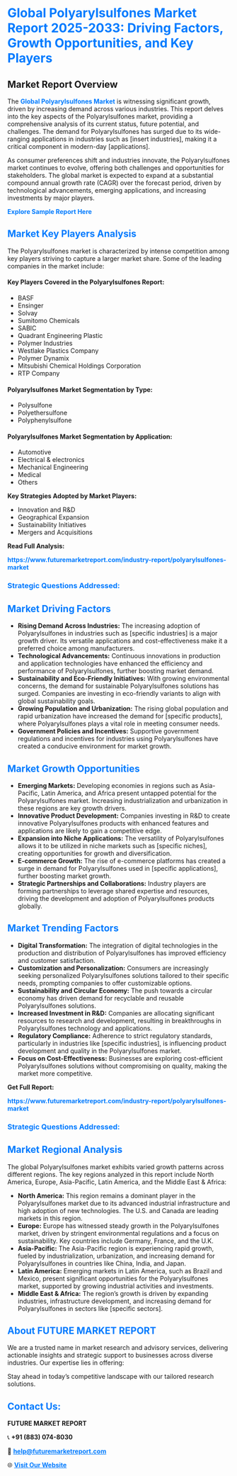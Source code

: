 <h1 style="color: #007BFF;">Global Polyarylsulfones Market Report 2025-2033: Driving Factors, Growth Opportunities, and Key Players</h1>

<section id="overview">
<h2>Market Report Overview</h2>
<p>The <a href="https://www.futuremarketreport.com/industry-report/polyarylsulfones-market" style="color: #007BFF; text-decoration: none;"><strong>Global Polyarylsulfones Market</strong></a> is witnessing significant growth, driven by increasing demand across various industries. This report delves into the key aspects of the Polyarylsulfones market, providing a comprehensive analysis of its current status, future potential, and challenges. The demand for Polyarylsulfones has surged due to its wide-ranging applications in industries such as [insert industries], making it a critical component in modern-day [applications].</p>
<p>As consumer preferences shift and industries innovate, the Polyarylsulfones market continues to evolve, offering both challenges and opportunities for stakeholders. The global market is expected to expand at a substantial compound annual growth rate (CAGR) over the forecast period, driven by technological advancements, emerging applications, and increasing investments by major players.</p>
</section>

<section id="overview">
<p><a href="https://www.futuremarketreport.com/request-sample/reportId=108058" style="color: #007BFF; text-decoration: none;"><strong>Explore Sample Report Here</strong></a></p>
</section>

<section id="key-players">
<h2 style="color: #007BFF;">Market Key Players Analysis</h2>
<p>The Polyarylsulfones market is characterized by intense competition among key players striving to capture a larger market share. Some of the leading companies in the market include:</p>
<h4>Key Players Covered in the Polyarylsulfones Report:</h4>
<ul><li>BASF</li><li>Ensinger</li><li>Solvay</li><li>Sumitomo Chemicals</li><li>SABIC</li><li>Quadrant Engineering Plastic</li><li>Polymer Industries</li><li>Westlake Plastics Company</li><li>Polymer Dynamix</li><li>Mitsubishi Chemical Holdings Corporation</li><li>RTP Company</li></ul>
<h4>Polyarylsulfones Market Segmentation by Type:</h4>
<ul><li>Polysulfone</li><li>Polyethersulfone</li><li>Polyphenylsulfone</li></ul>

<h4>Polyarylsulfones Market Segmentation by Application:</h4>
<ul><li>Automotive</li><li>Electrical &amp; electronics</li><li>Mechanical Engineering</li><li>Medical</li><li>Others</li></ul>
<p><strong>Key Strategies Adopted by Market Players:</strong></p>
<ul>
<li>Innovation and R&D</li>
<li>Geographical Expansion</li>
<li>Sustainability Initiatives</li>
<li>Mergers and Acquisitions</li>
</ul>
</section>

<section>
<p><strong>Read Full Analysis: </strong></p><a href="https://www.futuremarketreport.com/industry-report/polyarylsulfones-market" style="color: #007BFF; text-decoration: none;"><strong>https://www.futuremarketreport.com/industry-report/polyarylsulfones-market</strong></a>
<h3 style="color: #007BFF;">Strategic Questions Addressed:</h3>
</section>

<section id="driving-factors">
<h2 style="color: #007BFF;">Market Driving Factors</h2>
<ul>
<li><strong>Rising Demand Across Industries:</strong> The increasing adoption of Polyarylsulfones in industries such as [specific industries] is a major growth driver. Its versatile applications and cost-effectiveness make it a preferred choice among manufacturers.</li>
<li><strong>Technological Advancements:</strong> Continuous innovations in production and application technologies have enhanced the efficiency and performance of Polyarylsulfones, further boosting market demand.</li>
<li><strong>Sustainability and Eco-Friendly Initiatives:</strong> With growing environmental concerns, the demand for sustainable Polyarylsulfones solutions has surged. Companies are investing in eco-friendly variants to align with global sustainability goals.</li>
<li><strong>Growing Population and Urbanization:</strong> The rising global population and rapid urbanization have increased the demand for [specific products], where Polyarylsulfones plays a vital role in meeting consumer needs.</li>
<li><strong>Government Policies and Incentives:</strong> Supportive government regulations and incentives for industries using Polyarylsulfones have created a conducive environment for market growth.</li>
</ul>
</section>

<section id="growth-opportunities">
<h2 style="color: #007BFF;">Market Growth Opportunities</h2>
<ul>
<li><strong>Emerging Markets:</strong> Developing economies in regions such as Asia-Pacific, Latin America, and Africa present untapped potential for the Polyarylsulfones market. Increasing industrialization and urbanization in these regions are key growth drivers.</li>
<li><strong>Innovative Product Development:</strong> Companies investing in R&D to create innovative Polyarylsulfones products with enhanced features and applications are likely to gain a competitive edge.</li>
<li><strong>Expansion into Niche Applications:</strong> The versatility of Polyarylsulfones allows it to be utilized in niche markets such as [specific niches], creating opportunities for growth and diversification.</li>
<li><strong>E-commerce Growth:</strong> The rise of e-commerce platforms has created a surge in demand for Polyarylsulfones used in [specific applications], further boosting market growth.</li>
<li><strong>Strategic Partnerships and Collaborations:</strong> Industry players are forming partnerships to leverage shared expertise and resources, driving the development and adoption of Polyarylsulfones products globally.</li>
</ul>
</section>

<section id="trending-factors">
<h2 style="color: #007BFF;">Market Trending Factors</h2>
<ul>
<li><strong>Digital Transformation:</strong> The integration of digital technologies in the production and distribution of Polyarylsulfones has improved efficiency and customer satisfaction.</li>
<li><strong>Customization and Personalization:</strong> Consumers are increasingly seeking personalized Polyarylsulfones solutions tailored to their specific needs, prompting companies to offer customizable options.</li>
<li><strong>Sustainability and Circular Economy:</strong> The push towards a circular economy has driven demand for recyclable and reusable Polyarylsulfones solutions.</li>
<li><strong>Increased Investment in R&D:</strong> Companies are allocating significant resources to research and development, resulting in breakthroughs in Polyarylsulfones technology and applications.</li>
<li><strong>Regulatory Compliance:</strong> Adherence to strict regulatory standards, particularly in industries like [specific industries], is influencing product development and quality in the Polyarylsulfones market.</li>
<li><strong>Focus on Cost-Effectiveness:</strong> Businesses are exploring cost-efficient Polyarylsulfones solutions without compromising on quality, making the market more competitive.</li>
</ul>
</section>

<section>
<p><strong>Get Full Report: </strong></p><a href="https://www.futuremarketreport.com/industry-report/polyarylsulfones-market" style="color: #007BFF; text-decoration: none;"><strong>https://www.futuremarketreport.com/industry-report/polyarylsulfones-market</strong></a>
<h3 style="color: #007BFF;">Strategic Questions Addressed:</h3>
</section>


<section id="regional-analysis">
<h2 style="color: #007BFF;">Market Regional Analysis</h2>
<p>The global Polyarylsulfones market exhibits varied growth patterns across different regions. The key regions analyzed in this report include North America, Europe, Asia-Pacific, Latin America, and the Middle East & Africa:</p>
<ul>
<li><strong>North America:</strong> This region remains a dominant player in the Polyarylsulfones market due to its advanced industrial infrastructure and high adoption of new technologies. The U.S. and Canada are leading markets in this region.</li>
<li><strong>Europe:</strong> Europe has witnessed steady growth in the Polyarylsulfones market, driven by stringent environmental regulations and a focus on sustainability. Key countries include Germany, France, and the U.K.</li>
<li><strong>Asia-Pacific:</strong> The Asia-Pacific region is experiencing rapid growth, fueled by industrialization, urbanization, and increasing demand for Polyarylsulfones in countries like China, India, and Japan.</li>
<li><strong>Latin America:</strong> Emerging markets in Latin America, such as Brazil and Mexico, present significant opportunities for the Polyarylsulfones market, supported by growing industrial activities and investments.</li>
<li><strong>Middle East & Africa:</strong> The region’s growth is driven by expanding industries, infrastructure development, and increasing demand for Polyarylsulfones in sectors like [specific sectors].</li>
</ul>
</section>

<footer>
<h2 style="color: #007BFF;">About FUTURE MARKET REPORT</h2>
<p>We are a trusted name in market research and advisory services, delivering actionable insights and strategic support to businesses across diverse industries. Our expertise lies in offering:</p>

<p>Stay ahead in today’s competitive landscape with our tailored research solutions.</p>

<h2 style="color: #007BFF;">Contact Us:</h2>
<p><strong>FUTURE MARKET REPORT</strong></p>
<p>📞 <strong>+91 (883) 074-8030</strong></p>
<p>📧 <strong><a href="mailto:help@futuremarketreport.com" style="color: #007BFF;">help@futuremarketreport.com</a></strong></p>
<p>🌐 <strong><a href="https://www.futuremarketreport.com/" style="color: #007BFF;">Visit Our Website</a></strong></p>
</footer>